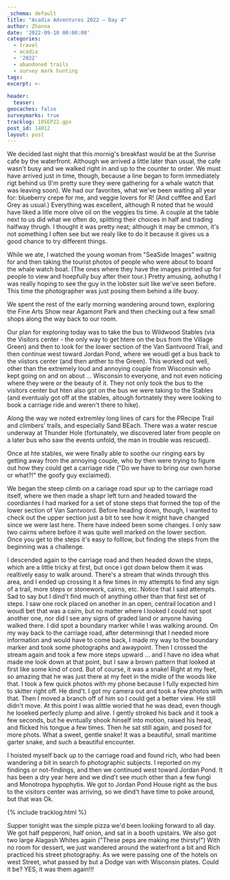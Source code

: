 ```yaml
---
_schema: default
title: "Acadia Adventures 2022 – Day 4"
author: Zhanna
date: '2022-09-10 00:00:00'
categories: 
  - travel
  - acadia
  - '2022'
  - abandoned trails
  - survey mark hunting
tags:
excerpt: >-
  
header:
  teaser:
geocaches: false
surveymarks: true
tracklog: 10SEP22.gpx
post_id: 14012
layout: post  
---
```


We decided last night that this mornig's breakfast would be at the Sunrise cafe by the waterfront. Although we arrived a little later than usual, the cafe wasn't busy and we walked right in and up to the counter to order. We must have arrived just in time, though, because a line began to form immediately rigt behind us (I'm pretty sure they were gathering for a whale watch that was leaving soon). We had our favorites, what we've been waiting all year for: blueberry crepe for me, and veggie lovers for R! (And cofffee and Earl Grey as usual.) Everything was excellent, although R noted that he would have liked a litle more olive oil on the veggies tis time. A couple at the table next to us did what we often do, splitting their choices in half and trading halfway thrugh. I thought it was pretty neat; although it may be cmmon, it's not something I often see but we realy like to do it because it gives us a good chance to try different things.

While we ate, I watched the young woman from "SeaSide Images" waitnig for and then taking the tourist photos of people who were about to board the whale watch boat. (The ones where they have the images printed up for people to view and hoepfully buy after their tour.) Pretty amusing, aohuthg I was really hoping to see the guy in the lobster suit like we've seen before. This time the photographer was just posing them behind a life buoy.

We spent the rest of the early morning wandering around town, exploring the Fine Arts Show near Agamont Park and then checking out a few small shops along the way back to our room. 

Our plan for exploring today was to take the bus to Wildwood Stables (via the Visitors center - the only way to get htere on the bus from the Village Green) and then to look for the lower section of the Van Santvoord Trail, and then continue west toward Jordan Pond, where we woudl get a bus back to the viistors center (and then anther to the Green). This worked out well, other than the extremely loud and annoying couple from Wisconsin who kept going on and on about ... Wisconsin to everyone, and not even noticing where they were or the beauty of it. They not only took the bus to the visitors center but hten also got on the bus we were taking to the Stables (and eventualy got off at the stables, altough fortnately they were looking to book a carriage ride and weren't there to hike). 

Along the way we noted extremley long lines of cars for the PRecipe Trail and climbers' trails, and especially Sand BEach. There was a water rescue underway at Thunder Hole (fortunately, we discovered later from people on a later bus who saw the events unfold, the man in trouble was rescued). 

Once at hte stables, we were finally able to soothe our ringing ears by getting away from the annoying couple, who by then were trying to figure out how they could get a carriage ride ("Do we have to bring our own horse or what?!" the goofy guy exclaimed).

We began the steep climb on a cariage road spur up to the carriage road itself, where we then made a shapr left turn and headed toward the coordiantes I had marked for a set of stone steps that formed the top of the lower section of Van Santvoord. Before heading down, though, I wanted to check out the upper section just a bit to see how it might have changed since we were last here. There have indeed been some changes. I only saw two cairns where before it was quite well marked on the lower section. Once you get to the steps it's easy to folllow, but finding the steps from the beginning was a challenge.

I descended again to the carriage road and then headed down the steps, which are a little tricky at first, but once i got down below them it was realtively easy to walk around. There's a stream that winds through this area, and I ended up crossing it a few times in my attempts to find any sign of a trail, more steps or stonework, cairns, etc. Notice that I said attempts. Sad to say but I dind't find much of anything other than that first set of steps. I saw one rock placed on another in an open, centrail location and I woudl bet that was a cairn, but no matter where I looked I could not spot another one, nor did I see any signs of graded land or anyone having walked there. I did spot a boundary marker while I was walking around. On my way back to the carriage road, after determinngi that I needed more information and would have to come back, I made my way to the boundary marker and took some photographs and awaypoint. Then I crossed the stream again and took a few more steps upward ... and I have no idea what made me look down at that point, but I saw a brown pattern that looked at first like some kind of cord. But of course, it was a snake! Right at my feet, so amazing that he was just there at my feet in the midle of the woods like that. I took a few quick photos with my phone because I fully expected him to skitter right off. He dind't. I got my camera out and took a few photos with that. Then I moved a branch off of him so I could get a better view. He still didn't move. At this point I was alittle woried that he was dead, even though he looeked perfecly plump and alive. I gently stroked his back and it took a few seconds, but he evntually shook hinself into motion, raised his head, and flicked his tongue a few times. Then he sat still again, and posed for more phots. What a sweet, gentle snake! It was a beautiful, small maritime garter snake, and such a beautiful encounter.

I hoisted myself back up to the carriage road and found rich, who had been wandering a bit in search fo photographic subjects. I reported on my findings or not-findings, and then we continued west toward Jordan Pond. It has been a dry year here and we dind't see much other than a few fungi and Monotropa hypophytis. We got to Jordan Pond House right as the bus to the visitors center was arriving, so we dind't have time to poke around, but that was Ok. 

{% include tracklog.html %}

Supper tonight was the simple pizza we'd been looking forward to all day. We got half pepperoni, half onion, and sat in a booth upstairs. We also got two large Alagash Whites again ("These peps are making me thirsty!") With no room for dessert, we just wandered around the waterfront a bit and Rich practiced his street photography. As we were passing one of the hotels on west Street, what passed by but a Dodge van with Wisconsin plates. Could it be? YES, it was them again!!! 